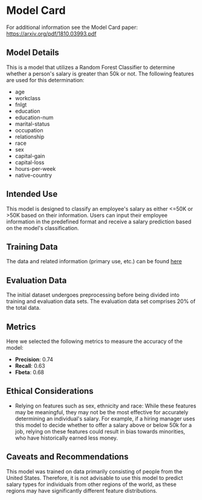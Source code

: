 # Model Card

For additional information see the Model Card paper: https://arxiv.org/pdf/1810.03993.pdf

## Model Details
This is a model that utilizes a Random Forest Classifier to determine whether a person's salary is greater than 50k or not. The following features are used for this determination:

* age
* workclass
* fnlgt
* education
* education-num
* marital-status
* occupation
* relationship
* race
* sex
* capital-gain
* capital-loss
* hours-per-week
* native-country

## Intended Use
This model is designed to classify an employee's salary as either <=50K or >50K based on their information. Users can input their employee information in the predefined format and receive a salary prediction based on the model's classification.

## Training Data
The data and related information (primary use, etc.) can be found [here](https://archive.ics.uci.edu/ml/datasets/census+income)


## Evaluation Data
The initial dataset undergoes preprocessing before being divided into training and evaluation data sets. The evaluation data set comprises 20% of the total data.


## Metrics
Here we selected the following metrics to measure the accuracy of the model:
* **Precision**:  0.74 
* **Recall**:  0.63
* **Fbeta**:  0.68

## Ethical Considerations
* Relying on features such as sex, ethnicity and race: While these features may be meaningful, they may not be the most effective for accurately determining an individual's salary. For example, if a hiring manager uses this model to decide whether to offer a salary above or below 50k for a job, relying on these features could result in bias towards minorities, who have historically earned less money.

## Caveats and Recommendations
This model was trained on data primarily consisting of people from the United States. Therefore, it is not advisable to use this model to predict salary types for individuals from other regions of the world, as these regions may have significantly different feature distributions.
